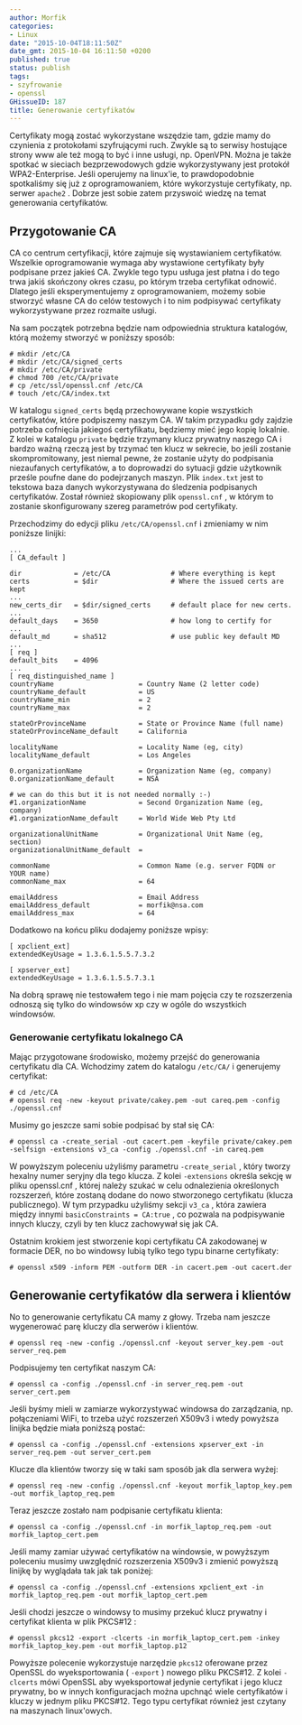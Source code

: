 ```yaml
---
author: Morfik
categories:
- Linux
date: "2015-10-04T18:11:50Z"
date_gmt: 2015-10-04 16:11:50 +0200
published: true
status: publish
tags:
- szyfrowanie
- openssl
GHissueID: 187
title: Generowanie certyfikatów
---
```


Certyfikaty mogą zostać wykorzystane wszędzie tam, gdzie mamy do czynienia z protokołami
szyfrującymi ruch. Zwykle są to serwisy hostujące strony www ale też mogą to być i inne usługi, np.
OpenVPN. Można je także spotkać w sieciach bezprzewodowych gdzie wykorzystywany jest protokół
WPA2-Enterprise. Jeśli operujemy na linux'ie, to prawdopodobnie spotkaliśmy się już z
oprogramowaniem, które wykorzystuje certyfikaty, np. serwer `apache2` . Dobrze jest sobie zatem
przyswoić wiedzę na temat generowania certyfikatów.

<!--more-->
## Przygotowanie CA

CA co centrum certyfikacji, które zajmuje się wystawianiem certyfikatów. Wszelkie oprogramowanie
wymaga aby wystawione certyfikaty były podpisane przez jakieś CA. Zwykle tego typu usługa jest
płatna i do tego trwa jakiś skończony okres czasu, po którym trzeba certyfikat odnowić. Dlatego
jeśli eksperymentujemy z oprogramowaniem, możemy sobie stworzyć własne CA do celów testowych i to
nim podpisywać certyfikaty wykorzystywane przez rozmaite usługi.

Na sam początek potrzebna będzie nam odpowiednia struktura katalogów, którą możemy stworzyć w
poniższy sposób:

    # mkdir /etc/CA
    # mkdir /etc/CA/signed_certs
    # mkdir /etc/CA/private
    # chmod 700 /etc/CA/private
    # cp /etc/ssl/openssl.cnf /etc/CA
    # touch /etc/CA/index.txt

W katalogu `signed_certs` będą przechowywane kopie wszystkich certyfikatów, które podpiszemy naszym
CA. W takim przypadku gdy zajdzie potrzeba cofnięcia jakiegoś certyfikatu, będziemy mieć jego kopię
lokalnie. Z kolei w katalogu `private` będzie trzymany klucz prywatny naszego CA i bardzo ważną
rzeczą jest by trzymać ten klucz w sekrecie, bo jeśli zostanie skompromitowany, jest niemal pewne,
że zostanie użyty do podpisania niezaufanych certyfikatów, a to doprowadzi do sytuacji gdzie
użytkownik prześle poufne dane do podejrzanych maszyn. Plik `index.txt` jest to tekstowa baza
danych wykorzystywana do śledzenia podpisanych certyfikatów. Został również skopiowany plik
`openssl.cnf` , w którym to zostanie skonfigurowany szereg parametrów pod certyfikaty.

Przechodzimy do edycji pliku `/etc/CA/openssl.cnf` i zmieniamy w nim poniższe linijki:

    ...
    [ CA_default ]
    
    dir             = /etc/CA               # Where everything is kept
    certs           = $dir                  # Where the issued certs are kept
    ...
    new_certs_dir   = $dir/signed_certs     # default place for new certs.
    ...
    default_days    = 3650                  # how long to certify for
    ...
    default_md      = sha512                # use public key default MD
    ...
    [ req ]
    default_bits    = 4096
    ...
    [ req_distinguished_name ]
    countryName                     = Country Name (2 letter code)
    countryName_default             = US
    countryName_min                 = 2
    countryName_max                 = 2
    
    stateOrProvinceName             = State or Province Name (full name)
    stateOrProvinceName_default     = California
    
    localityName                    = Locality Name (eg, city)
    localityName_default            = Los Angeles
    
    0.organizationName              = Organization Name (eg, company)
    0.organizationName_default      = NSA
    
    # we can do this but it is not needed normally :-)
    #1.organizationName             = Second Organization Name (eg, company)
    #1.organizationName_default     = World Wide Web Pty Ltd
    
    organizationalUnitName          = Organizational Unit Name (eg, section)
    organizationalUnitName_default  =
    
    commonName                      = Common Name (e.g. server FQDN or YOUR name)
    commonName_max                  = 64
    
    emailAddress                    = Email Address
    emailAddress_default            = morfik@nsa.com
    emailAddress_max                = 64

Dodatkowo na końcu pliku dodajemy poniższe wpisy:

    [ xpclient_ext]
    extendedKeyUsage = 1.3.6.1.5.5.7.3.2
    
    [ xpserver_ext]
    extendedKeyUsage = 1.3.6.1.5.5.7.3.1

Na dobrą sprawę nie testowałem tego i nie mam pojęcia czy te rozszerzenia odnoszą się tylko do
windowsów xp czy w ogóle do wszystkich windowsów.

### Generowanie certyfikatu lokalnego CA

Mając przygotowane środowisko, możemy przejść do generowania certyfikatu dla CA. Wchodzimy zatem do
katalogu `/etc/CA/` i generujemy certyfikat:

    # cd /etc/CA
    # openssl req -new -keyout private/cakey.pem -out careq.pem -config ./openssl.cnf

Musimy go jeszcze sami sobie podpisać by stał się
    CA:

    # openssl ca -create_serial -out cacert.pem -keyfile private/cakey.pem -selfsign -extensions v3_ca -config ./openssl.cnf -in careq.pem

W powyższym poleceniu użyliśmy parametru `-create_serial` , który tworzy hexalny numer seryjny dla
tego klucza. Z kolei `-extensions` określa sekcję w pliku openssl.cnf , której należy szukać w celu
odnalezienia określonych rozszerzeń, które zostaną dodane do nowo stworzonego certyfikatu (klucza
publicznego). W tym przypadku użyliśmy sekcji `v3_ca` , która zawiera między innymi
`basicConstraints = CA:true` , co pozwala na podpisywanie innych kluczy, czyli by ten klucz
zachowywał się jak CA.

Ostatnim krokiem jest stworzenie kopi certyfikatu CA zakodowanej w formacie DER, no bo windowsy
lubią tylko tego typu binarne certyfikaty:

    # openssl x509 -inform PEM -outform DER -in cacert.pem -out cacert.der

## Generowanie certyfikatów dla serwera i klientów

No to generowanie certyfikatu CA mamy z głowy. Trzeba nam jeszcze wygenerować parę kluczy dla
serwerów i klientów.

    # openssl req -new -config ./openssl.cnf -keyout server_key.pem -out server_req.pem

Podpisujemy ten certyfikat naszym CA:

    # openssl ca -config ./openssl.cnf -in server_req.pem -out server_cert.pem

Jeśli byśmy mieli w zamiarze wykorzystywać windowsa do zarządzania, np. połączeniami WiFi, to trzeba
użyć rozszerzeń X509v3 i wtedy powyższa linijka będzie miała poniższą
    postać:

    # openssl ca -config ./openssl.cnf -extensions xpserver_ext -in server_req.pem -out server_cert.pem

Klucze dla klientów tworzy się w taki sam sposób jak dla serwera
    wyżej:

    # openssl req -new -config ./openssl.cnf -keyout morfik_laptop_key.pem -out morfik_laptop_req.pem

Teraz jeszcze zostało nam podpisanie certyfikatu klienta:

    # openssl ca -config ./openssl.cnf -in morfik_laptop_req.pem -out morfik_laptop_cert.pem

Jeśli mamy zamiar używać certyfikatów na windowsie, w powyższym poleceniu musimy uwzględnić
rozszerzenia X509v3 i zmienić powyższą linijkę by wyglądała tak jak tak
    poniżej:

    # openssl ca -config ./openssl.cnf -extensions xpclient_ext -in morfik_laptop_req.pem -out morfik_laptop_cert.pem

Jeśli chodzi jeszcze o windowsy to musimy przekuć klucz prywatny i certyfikat klienta w plik
PKCS\#12
    :

    # openssl pkcs12 -export -clcerts -in morfik_laptop_cert.pem -inkey morfik_laptop_key.pem -out morfik_laptop.p12

Powyższe polecenie wykorzystuje narzędzie `pkcs12` oferowane przez OpenSSL do wyeksportowania (
`-export` ) nowego pliku PKCS\#12. Z kolei `-clcerts` mówi OpenSSL aby wyeksportował jedynie
certyfikat i jego klucz prywatny, bo w innych konfiguracjach można upchnąć wiele certyfikatów i
kluczy w jednym pliku PKCS\#12. Tego typu certyfikat również jest czytany na maszynach linux'owych.
